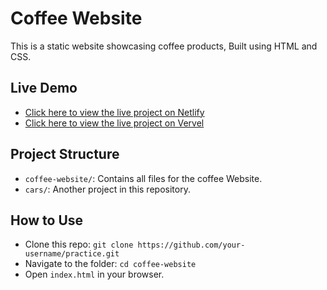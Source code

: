 # Coffee Website
This is a static website showcasing coffee products, Built using HTML and CSS.

## Live Demo
- [Click here to view the live project on Netlify](https://prashant-coffee-website.netlify.app/)
- [Click here to view the live project on Vervel](https://coffeewebsite-six.vercel.app)

## Project Structure
- `coffee-website/`: Contains all files for the coffee Website.
- `cars/`: Another project in this repository.

## How to Use
- Clone this repo: `git clone https://github.com/your-username/practice.git`
- Navigate to the folder: `cd coffee-website`
- Open `index.html` in your browser.
